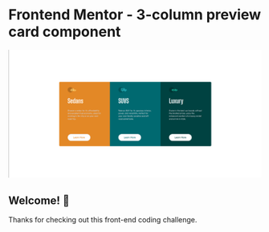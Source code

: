 # Frontend Mentor - 3-column preview card component

![Design preview for the 3-column preview card component coding challenge](./Screenshot%20from%202023-07-16%2022-00-40.png)

## Welcome! 👋

Thanks for checking out this front-end coding challenge.

